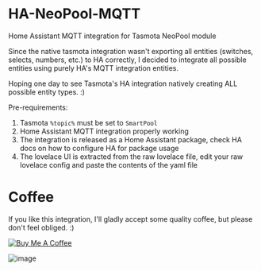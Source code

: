 # HA-NeoPool-MQTT
Home Assistant MQTT integration for Tasmota NeoPool module

Since the native tasmota integration wasn't exporting all entities (switches, selects, numbers, etc.) to HA correctly, I decided to integrate all possible entities using purely HA's MQTT integration entities.

Hoping one day to see Tasmota's HA integration natively creating ALL possible entity types. :)

Pre-requirements:

1. Tasmota `%topic%` must be set to `SmartPool`
2. Home Assistant MQTT integration properly working
3. The integration is released as a Home Assistant package, check HA docs on how to configure HA for package usage
4. The lovelace UI is extracted from the raw lovelace file, edit your raw lovelace config and paste the contents of the yaml file

# Coffee

If you like this integration, I'll gladly accept some quality coffee, but please don't feel obliged. :)

<a href="https://www.buymeacoffee.com/alexdelprete" target="_blank"><img src="https://www.buymeacoffee.com/assets/img/custom_images/black_img.png" alt="Buy Me A Coffee" style="height: auto !important;width: auto !important;" ></a><br>

![image](https://github.com/alexdelprete/HA-NeoPool-MQTT/assets/7027842/fd404be8-448e-441a-8352-a875f178dfd1)

